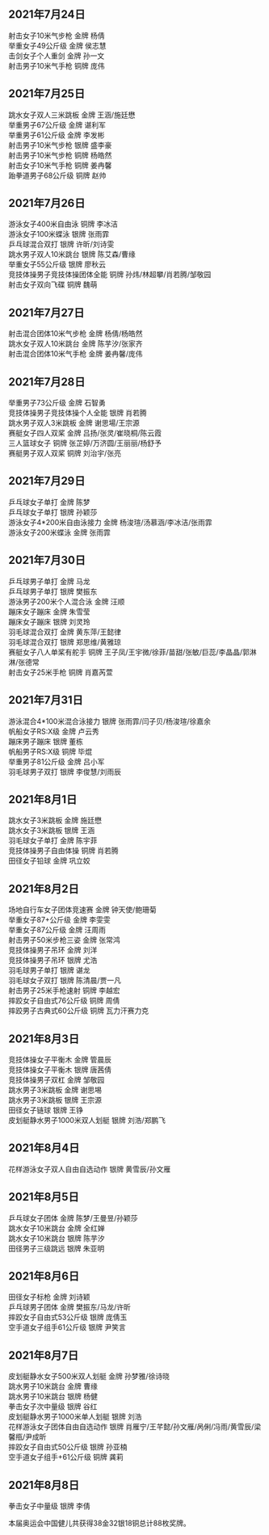 ## 2021年7月24日
射击女子10米气步枪 金牌 杨倩  
举重女子49公斤级 金牌 侯志慧  
击剑女子个人重剑 金牌 孙一文  
射击男子10米气手枪 铜牌 庞伟  
## 2021年7月25日
跳水女子双人三米跳板 金牌 王涵/施廷懋  
举重男子67公斤级 金牌 谌利军  
举重男子61公斤级 金牌 李发彬  
射击男子10米气步枪 银牌 盛李豪  
射击男子10米气步枪 铜牌 杨皓然  
射击女子10米气手枪 铜牌 姜冉馨  
跆拳道男子68公斤级 铜牌 赵帅  
## 2021年7月26日
游泳女子400米自由泳 铜牌 李冰洁  
游泳女子100米蝶泳 银牌 张雨霏  
乒乓球混合双打 银牌 许昕/刘诗雯  
跳水男子双人10米跳台 银牌 陈艾森/曹缘  
举重女子55公斤级 银牌 廖秋云  
竞技体操男子竞技体操团体全能 铜牌 孙炜/林超攀/肖若腾/邹敬园  
射击女子双向飞碟 铜牌 魏萌
## 2021年7月27日
射击混合团体10米气步枪 金牌 杨倩/杨皓然  
跳水女子双人10米跳台 金牌 陈芋汐/张家齐  
射击混合团体10米气手枪 金牌 姜冉馨/庞伟
## 2021年7月28日
举重男子73公斤级 金牌 石智勇  
竞技体操男子竞技体操个人全能 银牌 肖若腾  
跳水男子双人3米跳板 金牌 谢思場/王宗源  
赛艇女子四人双桨 金牌 吕扬/张灵/崔晓桐/陈云霞  
三人篮球女子 铜牌 张芷婷/万济圆/王丽丽/杨舒予  
赛艇男子双人双桨 铜牌 刘治宇/张亮
## 2021年7月29日
乒乓球女子单打 金牌 陈梦  
乒乓球女子单打 银牌 孙颖莎  
游泳女子4*200米自由泳接力 金牌 杨浚瑄/汤慕涵/李冰洁/张雨霏  
游泳女子200米蝶泳 金牌 张雨霏
## 2021年7月30日
乒乓球男子单打 金牌 马龙  
乒乓球男子单打 银牌 樊振东  
游泳男子200米个人混合泳 金牌 汪顺  
蹦床女子蹦床 金牌 朱雪莹  
蹦床女子蹦床 银牌 刘灵玲  
羽毛球混合双打 金牌 黄东萍/王懿律  
羽毛球混合双打 银牌 郑思维/黄雅琼  
赛艇女子八人单桨有舵手 铜牌 王子凤/王宇微/徐菲/苗甜/张敏/巨蕊/李晶晶/郭淋淋/张德常  
射击女子25米手枪 铜牌 肖嘉芮萱
## 2021年7月31日
游泳混合4*100米混合泳接力 银牌 张雨霏/闫子贝/杨浚瑄/徐嘉余  
帆船女子RS:X级 金牌 卢云秀  
蹦床男子蹦床 银牌 董栋  
帆船男子RS:X级 铜牌 毕焜  
举重男子81公斤级 金牌 吕小军  
羽毛球男子双打 银牌 李俊慧/刘雨辰
## 2021年8月1日
跳水女子3米跳板 金牌 施廷懋  
跳水女子3米跳板 银牌 王涵  
羽毛球女子单打 金牌 陈宇菲  
竞技体操男子自由体操 铜牌 肖若腾  
田径女子铅球 金牌 巩立姣
## 2021年8月2日
场地自行车女子团体竞速赛 金牌 钟天使/鲍珊菊  
举重女子87+公斤级 金牌 李雯雯  
举重女子87公斤级 金牌 汪周雨  
射击男子50米步枪三姿 金牌 张常鸿  
竞技体操男子吊环 金牌 刘洋  
竞技体操男子吊环 银牌 尤浩  
羽毛球男子单打 银牌 谌龙  
羽毛球女子双打 银牌 陈清晨/贾一凡  
射击男子25米手枪速射 铜牌 李越宏  
摔跤女子自由式76公斤级 铜牌 周倩  
摔跤男子古典式60公斤级 铜牌 瓦力汗赛力克
## 2021年8月3日
竞技体操女子平衡木 金牌 管晨辰  
竞技体操女子平衡木 银牌 唐茜倩  
竞技体操男子双杠 金牌 邹敬园  
跳水男子3米跳板 金牌 谢思埸  
跳水男子3米跳板 银牌 王宗源  
田径女子链球 银牌 王铮  
皮划艇静水男子1000米双人划艇 银牌 刘浩/郑鹏飞
## 2021年8月4日
花样游泳女子双人自由自选动作 银牌 黄雪辰/孙文雁  
## 2021年8月5日
乒乓球女子团体 金牌 陈梦/王曼昱/孙颖莎  
跳水女子10米跳台 金牌 全红婵  
跳水女子10米跳台 银牌 陈芋汐  
田径男子三级跳远 银牌 朱亚明  
## 2021年8月6日
田径女子标枪 金牌 刘诗颖  
乒乓球男子团体 金牌 樊振东/马龙/许昕  
摔跤女子自由式53公斤级 银牌 庞倩玉  
空手道女子组手61公斤级 银牌 尹笑言  
## 2021年8月7日
皮划艇静水女子500米双人划艇 金牌 孙梦雅/徐诗晓  
跳水男子10米跳台 金牌 曹缘  
跳水男子10米跳台 银牌 杨健  
拳击女子次中量级 银牌 谷红  
皮划艇静水男子1000米单人划艇 银牌 刘浩  
花样游泳女子团体自由自选动作 银牌 肖雁宁/王芊懿/孙文雁/呙俐/冯雨/黄雪辰/梁馨甁/尹成昕  
摔跤女子自由式50公斤级 银牌 孙亚楠  
空手道女子组手+61公斤级 铜牌 龚莉
## 2021年8月8日
拳击女子中量级 银牌 李倩  

本届奥运会中国健儿共获得38金32银18铜总计88枚奖牌。


